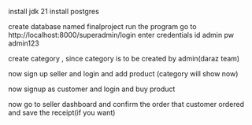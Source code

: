 install jdk 21
install postgres

create database named     finalproject
run the program
go to   http://localhost:8000/superadmin/login
enter credentials   id admin  pw admin123

create category , since category is to be created by admin(daraz team)

now sign up seller and login   and add product (category will show now)

now signup as customer and login and buy product

now go to seller dashboard and confirm the order that customer ordered and
        save the receipt(if you want)
